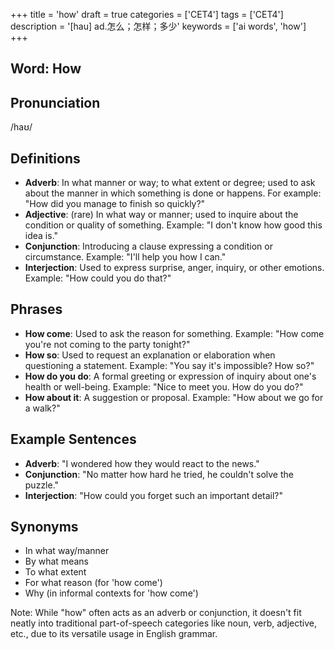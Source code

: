 +++
title = 'how'
draft = true
categories = ['CET4']
tags = ['CET4']
description = '[hau] ad.怎么；怎样；多少'
keywords = ['ai words', 'how']
+++

## Word: How

## Pronunciation
/haʊ/

## Definitions
- **Adverb**: In what manner or way; to what extent or degree; used to ask about the manner in which something is done or happens. For example: "How did you manage to finish so quickly?"
- **Adjective**: (rare) In what way or manner; used to inquire about the condition or quality of something. Example: "I don't know how good this idea is."
- **Conjunction**: Introducing a clause expressing a condition or circumstance. Example: "I'll help you how I can."
- **Interjection**: Used to express surprise, anger, inquiry, or other emotions. Example: "How could you do that?"

## Phrases
- **How come**: Used to ask the reason for something. Example: "How come you're not coming to the party tonight?"
- **How so**: Used to request an explanation or elaboration when questioning a statement. Example: "You say it's impossible? How so?"
- **How do you do**: A formal greeting or expression of inquiry about one's health or well-being. Example: "Nice to meet you. How do you do?"
- **How about it**: A suggestion or proposal. Example: "How about we go for a walk?"

## Example Sentences
- **Adverb**: "I wondered how they would react to the news."
- **Conjunction**: "No matter how hard he tried, he couldn't solve the puzzle."
- **Interjection**: "How could you forget such an important detail?"

## Synonyms
- In what way/manner
- By what means
- To what extent
- For what reason (for 'how come')
- Why (in informal contexts for 'how come') 

Note: While "how" often acts as an adverb or conjunction, it doesn't fit neatly into traditional part-of-speech categories like noun, verb, adjective, etc., due to its versatile usage in English grammar.
